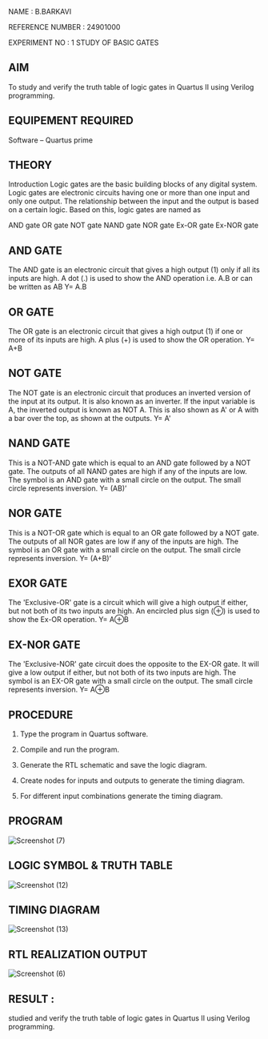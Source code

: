 NAME : B.BARKAVI

REFERENCE NUMBER : 24901000

EXPERIMENT NO : 1 STUDY OF BASIC GATES

## AIM 

To study and verify the truth table of logic gates in Quartus II using Verilog programming.

## EQUIPEMENT REQUIRED

Software – Quartus prime 

## THEORY

Introduction Logic gates are the basic building blocks of any digital system. Logic gates are electronic circuits having one or more than one input and only one output. The relationship between the input and the output is based on a certain logic. Based on this, logic gates are named as

AND gate OR gate NOT gate NAND gate NOR gate Ex-OR gate Ex-NOR gate

## AND GATE

The AND gate is an electronic circuit that gives a high output (1) only if all its inputs are high. A dot (.) is used to show the AND operation i.e. A.B or can be written as AB
Y= A.B

## OR GATE

The OR gate is an electronic circuit that gives a high output (1) if one or more of its inputs are high. A plus (+) is used to show the OR operation.
Y= A+B

## NOT GATE

The NOT gate is an electronic circuit that produces an inverted version of the input at its output. It is also known as an inverter. If the input variable is A, the inverted output is known as NOT A. This is also shown as A' or A with a bar over the top, as shown at the outputs.
Y= A'

## NAND GATE

This is a NOT-AND gate which is equal to an AND gate followed by a NOT gate. The outputs of all NAND gates are high if any of the inputs are low. The symbol is an AND gate with a small circle on the output. The small circle represents inversion.
Y= (AB)’

## NOR GATE

This is a NOT-OR gate which is equal to an OR gate followed by a NOT gate. The outputs of all NOR gates are low if any of the inputs are high. The symbol is an OR gate with a small circle on the output. The small circle represents inversion.
Y= (A+B)’

## EXOR GATE

The 'Exclusive-OR' gate is a circuit which will give a high output if either, but not both of its two inputs are high. An encircled plus sign (⊕) is used to show the Ex-OR operation.
Y= A⊕B

## EX-NOR GATE

The 'Exclusive-NOR' gate circuit does the opposite to the EX-OR gate. It will give a low output if either, but not both of its two inputs are high. The symbol is an EX-OR gate with a small circle on the output. The small circle represents inversion.
Y= A⊕B

## PROCEDURE

1.	Type the program in Quartus software.

2.	Compile and run the program.

3.	Generate the RTL schematic and save the logic diagram.

4.	Create nodes for inputs and outputs to generate the timing diagram.

5.	For different input combinations generate the timing diagram.


## PROGRAM


 ![Screenshot (7)](https://github.com/user-attachments/assets/c77bf679-5588-406f-bd13-aa21a753af5c)

## LOGIC SYMBOL & TRUTH TABLE

![Screenshot (12)](https://github.com/user-attachments/assets/7e8cd3f7-75e3-4f5b-b1aa-5ef313f42937)

## TIMING DIAGRAM
![Screenshot (13)](https://github.com/user-attachments/assets/49aab9a7-e13d-4993-a835-9a603d72d22a)



## RTL REALIZATION OUTPUT

![Screenshot (6)](https://github.com/user-attachments/assets/48a3b7e3-38d4-4025-b7e8-362d25cee9ce)

## RESULT :
studied and verify the truth table of logic gates in Quartus II using Verilog programming.



